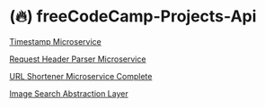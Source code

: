 # (:fire:) freeCodeCamp-Projects-Api

[Timestamp Microservice](https://github.com/Cirych/freeCodeCamp-Projects-Api/tree/timestamp)

[Request Header Parser Microservice](https://github.com/Cirych/freeCodeCamp-Projects-Api/tree/headerparser)

[URL Shortener Microservice Complete](https://github.com/Cirych/freeCodeCamp-Projects-Api/tree/urlshortener)

[Image Search Abstraction Layer](https://github.com/Cirych/freeCodeCamp-Projects-Api/tree/imagesearch)
